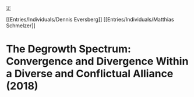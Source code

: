 [🇿](zotero://select/library/items/IBZ9I8JU)

[[Entries/Individuals/Dennis Eversberg]] [[Entries/Individuals/Matthias Schmelzer]] 
# The Degrowth Spectrum: Convergence and Divergence Within a Diverse and Conflictual Alliance (2018)

